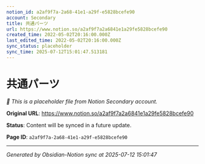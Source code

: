 ```yaml
---
notion_id: a2af9f7a-2a68-41e1-a29f-e5828bcefe90
account: Secondary
title: 共通パーツ
url: https://www.notion.so/a2af9f7a2a6841e1a29fe5828bcefe90
created_time: 2022-05-02T20:16:00.000Z
last_edited_time: 2022-05-02T20:16:00.000Z
sync_status: placeholder
sync_time: 2025-07-12T15:01:47.513181
---
```


# 共通パーツ

*🔄 This is a placeholder file from Notion Secondary account.*

**Original URL**: https://www.notion.so/a2af9f7a2a6841e1a29fe5828bcefe90

**Status**: Content will be synced in a future update.

**Page ID**: `a2af9f7a-2a68-41e1-a29f-e5828bcefe90`

---

*Generated by Obsidian-Notion sync at 2025-07-12 15:01:47*
